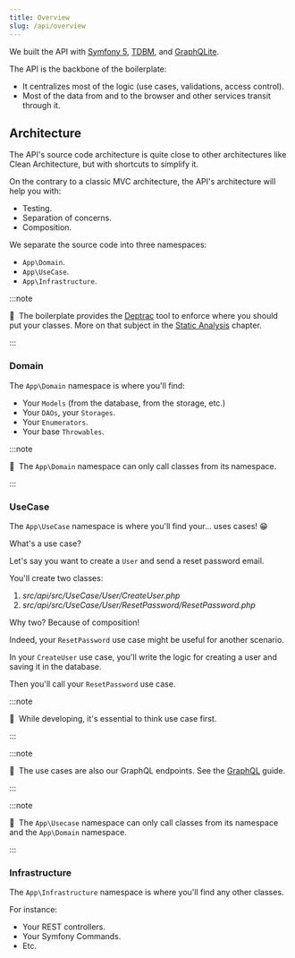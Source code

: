 ```yaml
---
title: Overview
slug: /api/overview
---
```


We built the API with [Symfony 5](https://symfony.com/), [TDBM](https://github.com/thecodingmachine/tdbm), and 
[GraphQLite](https://graphqlite.thecodingmachine.io/).

The API is the backbone of the boilerplate:

* It centralizes most of the logic (use cases, validations, access control).
* Most of the data from and to the browser and other services transit through it.

## Architecture

The API's source code architecture is quite close to other architectures like Clean Architecture, but with shortcuts
to simplify it.

On the contrary to a classic MVC architecture, the API's architecture will help you with:

* Testing.
* Separation of concerns.
* Composition.

We separate the source code into three namespaces:

* `App\Domain`.
* `App\UseCase`.
* `App\Infrastructure`.

:::note

📣&nbsp;&nbsp;The boilerplate provides the [Deptrac](https://github.com/sensiolabs-de/deptrac) tool to enforce where you
should put your classes. More on that subject in the [Static Analysis](/docs/api/static-analysis) chapter.

:::

### Domain

The `App\Domain` namespace is where you'll find:

* Your `Models` (from the database, from the storage, etc.)
* Your `DAOs`, your `Storages`.
* Your `Enumerators`.
* Your base `Throwables`.

:::note

📣&nbsp;&nbsp;The `App\Domain` namespace can only call classes from its namespace.

:::

### UseCase

The `App\UseCase` namespace is where you'll find your... uses cases! 😁

What's a use case?

Let's say you want to create a `User` and send a reset password email.

You'll create two classes:

1. *src/api/src/UseCase/User/CreateUser.php*
2. *src/api/src/UseCase/User/ResetPassword/ResetPassword.php*

Why two? Because of composition!

Indeed, your `ResetPassword` use case might be useful for another scenario.

In your `CreateUser` use case, you'll write the logic for creating a user and saving it in the database.

Then you'll call your `ResetPassword` use case.

:::note

📣&nbsp;&nbsp;While developing, it's essential to think use case first.

:::

:::note

📣&nbsp;&nbsp;The use cases are also our GraphQL endpoints. See the [GraphQL](/docs/guides/graphql) guide.

:::

:::note

📣&nbsp;&nbsp;The `App\Usecase` namespace can only call classes from its namespace and the `App\Domain` namespace.

:::

### Infrastructure

The `App\Infrastructure` namespace is where you'll find any other classes.

For instance:

* Your REST controllers.
* Your Symfony Commands.
* Etc.